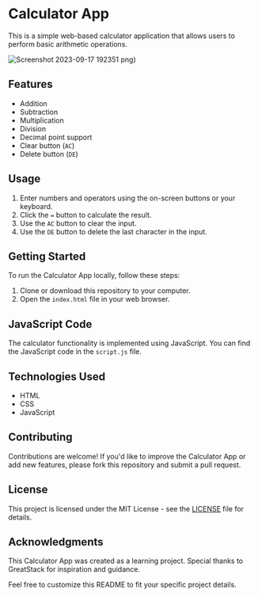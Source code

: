 # Calculator App

This is a simple web-based calculator application that allows users to perform basic arithmetic operations.

![Screenshot 2023-09-17 192351](https://github.com/YawBoah/Calculator/assets/126890146/85311743-0d78-446a-92ab-495043a25131)
png)

## Features

- Addition
- Subtraction
- Multiplication
- Division
- Decimal point support
- Clear button (`AC`)
- Delete button (`DE`)

## Usage

1. Enter numbers and operators using the on-screen buttons or your keyboard.
2. Click the `=` button to calculate the result.
3. Use the `AC` button to clear the input.
4. Use the `DE` button to delete the last character in the input.

## Getting Started

To run the Calculator App locally, follow these steps:

1. Clone or download this repository to your computer.
2. Open the `index.html` file in your web browser.

## JavaScript Code

The calculator functionality is implemented using JavaScript. You can find the JavaScript code in the `script.js` file.

## Technologies Used

- HTML
- CSS
- JavaScript

## Contributing

Contributions are welcome! If you'd like to improve the Calculator App or add new features, please fork this repository and submit a pull request.

## License

This project is licensed under the MIT License - see the [LICENSE](LICENSE) file for details.

## Acknowledgments

This Calculator App was created as a learning project. Special thanks to GreatStack for inspiration and guidance.

Feel free to customize this README to fit your specific project details.

